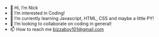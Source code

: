 - 👋 Hi, I’m Nick
- 👀 I’m interested in Coding! 
- 🌱 I’m currently learning Javascript, HTML, CSS and maybe a little PY!
- 💞️ I’m looking to collaborate on coding in general!
- 📫 How to reach me bizzaboy101@gmail.com

